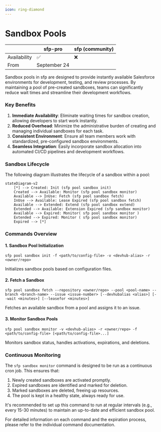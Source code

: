 ```yaml
---
icon: ring-diamond
---
```


# Sandbox Pools

|              | sfp-pro      | sfp (community) |
| ------------ | ------------ | --------------- |
| Availability | ✅            | ❌               |
| From         | September 24 |                 |

Sandbox pools in sfp are designed to provide instantly available Salesforce environments for development, testing, and review processes. By maintaining a pool of pre-created sandboxes, teams can significantly reduce wait times and streamline their development workflows.

### Key Benefits

1. **Immediate Availability**: Eliminate waiting times for sandbox creation, allowing developers to start work instantly.
2. **Reduced Overhead**: Minimize the administrative burden of creating and managing individual sandboxes for each task.
3. **Consistent Environment**: Ensure all team members work with standardized, pre-configured sandbox environments.
4. **Seamless Integration**: Easily incorporate sandbox allocation into automated CI/CD pipelines and development workflows.



### Sandbox Lifecycle

The following diagram illustrates the lifecycle of a sandbox within a pool:



```mermaid
stateDiagram-v2
    [*] --> Created: Init (sfp pool sandbox init)
    Created --> Available: Monitor (sfp pool sandbox monitor)
    Available --> InUse: Fetch (sfp pool sandbox fetch)
    InUse --> Available: Lease Expired (sfp pool sandbox fetch)
    Available --> Extended: Extend (sfp pool sandbox extend)
    Extended --> Available: Extension Expired (sfp sandbox monitor)
    Available --> Expired: Monitor( sfp pool sandbox monitor )
    Extended --> Expired: Monitor ( sfp pool sandbox monitor)
    Expired --> [*] 

```

### Commands Overview

#### 1. Sandbox Pool Initialization

```
sfp pool sandbox init -f <path/to/config-file> -v <devhub-alias> -r <owner/repo>
```

Initializes sandbox pools based on configuration files.

#### 2. Fetch a Sandbox

```
sfp pool sandbox fetch --repository <owner/repo> --pool <pool-name> --branch <branch-name> --issue <issue-number> [--devhubalias <alias>] [--wait <minutes>] [--leasefor <minutes>]
```

Fetches an available sandbox from a pool and assigns it to an issue.

#### 3. Monitor Sandbox Pools

```
sfp pool sandbox monitor -v <devhub-alias> -r <owner/repo> -f <path/to/config-file> [<path/to/config-file>...]
```

Monitors sandbox status, handles activations, expirations, and deletions.

### Continuous Monitoring

The `sfp sandbox monitor` command is designed to be run as a continuous cron job. This ensures that:

1. Newly created sandboxes are activated promptly.
2. Expired sandboxes are identified and marked for deletion.
3. Marked sandboxes are deleted, freeing up resources.
4. The pool is kept in a healthy state, always ready for use.

It's recommended to set up this command to run at regular intervals (e.g., every 15-30 minutes) to maintain an up-to-date and efficient sandbox pool.

For detailed information on each command and the expiration process, please refer to the individual command documentation.
